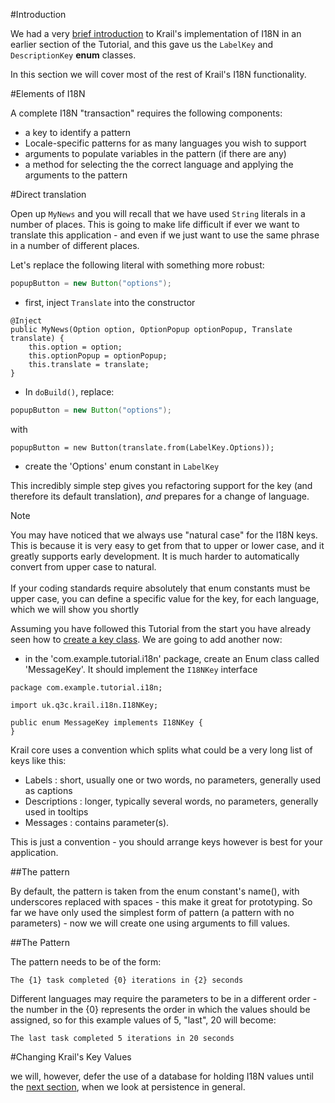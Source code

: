 #Introduction

We had a very [brief introduction](tutorial02.md#I18NIntro) to Krail's implementation of I18N in an earlier section of the Tutorial, and this gave us the ```LabelKey``` and ```DescriptionKey``` **enum** classes.

In this section we will cover most of the rest of Krail's I18N functionality. 

#Elements of I18N

A complete I18N "transaction" requires the following components:

- a key to identify a pattern
- Locale-specific patterns for as many languages you wish to support
- arguments to populate variables in the pattern (if there are any)
- a method for selecting the the correct language and applying the arguments to the pattern 

#Direct translation

Open up ```MyNews``` and you will recall that we have used ```String``` literals in a number of places.  This is going to make life difficult if ever we want to translate this application - and even if we just want to use the same phrase in a number of different places.
 
Let's replace the following literal with something more robust:

```java
popupButton = new Button("options");
```
- first, inject ```Translate``` into the constructor

```
@Inject
public MyNews(Option option, OptionPopup optionPopup, Translate translate) {
    this.option = option;
    this.optionPopup = optionPopup;
    this.translate = translate;
}
```  
- In ```doBuild()```, replace:
```java
popupButton = new Button("options");
```

with

```
popupButton = new Button(translate.from(LabelKey.Options));

```
- create the 'Options' enum constant in ```LabelKey```

This incredibly simple step gives you refactoring support for the key (and therefore its default translation), *and* prepares for a change of language.

<div class="admonition note">
<p class="first admonition-title">Note</p>
<p class="last">You may have noticed that we always use "natural case" for the I18N keys.  This is because it is very easy to get from that to upper or lower case, and it greatly supports early development.  It is much harder to automatically convert from upper case to natural.<br><br>
If your coding standards require absolutely that enum constants must be upper case, you can define a specific value for the key, for each language, which we will show you shortly</p>
</div>





Assuming you have followed this Tutorial from the start you have already seen how to [create a key class](tutorial02.md#I18NIntro).  We are going to add another now:

- in the 'com.example.tutorial.i18n' package, create an Enum class called 'MessageKey'.  It should implement the ```I18NKey``` interface

```
package com.example.tutorial.i18n;

import uk.q3c.krail.i18n.I18NKey;

public enum MessageKey implements I18NKey {
}

```
Krail core uses a convention which splits what could be a very long list of keys like this:

- Labels : short, usually one or two words, no parameters, generally used as captions
- Descriptions : longer, typically several words, no parameters, generally used in tooltips
- Messages : contains parameter(s). 

This is just a convention - you should arrange keys however is best for your application.

##The pattern

By default, the pattern is taken from the enum constant's name(), with underscores replaced with spaces - this make it great for prototyping.  So far we have only used the simplest form of pattern (a pattern with no parameters) - now we will create one using arguments to fill values. 


##The Pattern

The pattern needs to be of the form:

```
The {1} task completed {0} iterations in {2} seconds
```

Different languages may require the parameters to be in a different order - the number in the {0} represents the order in which the values should be assigned, so for this example values of 5, "last", 20 will become:

```
The last task completed 5 iterations in 20 seconds
```



#Changing Krail's Key Values

we will, however, defer the use of a database for holding I18N values until the [next section](tutorial09.md#persistence-i18n), when we look at persistence in general.